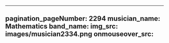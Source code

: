 ------
pagination_pageNumber: 2294
musician_name: Mathematics
band_name: 
img_src: images/musician2334.png
onmouseover_src: 
------